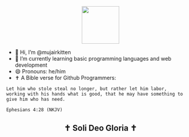 <div align="center">
<img width=100px src="https://media1.tenor.com/m/ue7Q8JmP_0MAAAAd/oiia-oiiaoiia.gif">
</div>

- 👋 Hi, I’m @mujairkitten
- 🌱 I’m currently learning basic programming languages and web development
- 😄 Pronouns: he/him
- ✝️ A Bible verse for Github Programmers:
```
Let him who stole steal no longer, but rather let him labor,
working with his hands what is good, that he may have something to give him who has need.

Ephesians 4:28 (NKJV)
```
<h2 align="center"> ✝️ Soli Deo Gloria ✝️ </h2>
